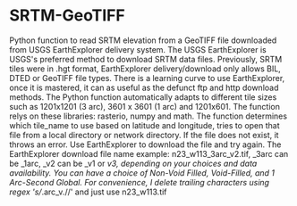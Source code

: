 # SRTM-GeoTIFF
Python function to read SRTM elevation from a GeoTIFF file downloaded from USGS EarthExplorer delivery system.
The USGS EarthExplorer is USGS's preferred method to download SRTM data files. Previously, SRTM tiles were in .hgt format, EarthExplorer delivery/download only allows BIL, DTED or GeoTIFF file types.
There is a learning curve to use EarthExplorer, once it is mastered, it can as useful as the defunct ftp and http download methods.
The Python function automatically adapts to different tile sizes such as 1201x1201 (3 arc), 3601 x 3601 (1 arc) and 1201x601.
The function relys on these libraries: rasterio, numpy and math.
The function determines which tile_name to use based on latitude and longitude, tries to open that file from a local directory or network directory. If the file does not exist, it throws an error. Use EarthExplorer to download the file and try again.
The EarthExplorer download file name example: n23_w113_3arc_v2.tif, _3arc can be _1arc, _v2 can be _v1 or _v3, depending on your choices and data availability. 
You can have a choice of Non-Void Filled, Void-Filled, and 1 Arc-Second Global.
For convenience, I delete trailing characters using regex 's/_.arc_v.//'  and just use n23_w113.tif

